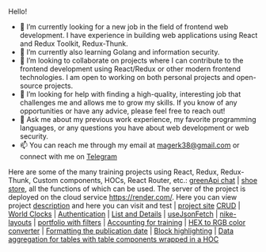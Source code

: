 Hello!

- 🔭  I’m currently looking for a new job in the field of frontend web development. I have experience in building web applications using React and Redux Toolkit, Redux-Thunk.
- 🌱 I’m currently also learning Golang and information security.
- 👯 I’m looking to collaborate on projects where I can contribute to the frontend development using React/Redux or other modern frontend technologies. I am open to working on both personal projects and open-source projects.
- 🤔 I’m looking for help with finding a high-quality, interesting job that challenges me and allows me to grow my skills. If you know of any opportunities or have any advice, please feel free to reach out!
- 💬 Ask me about my previous work experience, my favorite programming languages, or any questions you have about web development or web security.
- 📫 You can reach me through my email at magerk38@gmail.com or connect with me on [Telegram](https://t.me/yuiz7z)




Here are some of the many training projects using React, Redux, Redux-Thunk, Custom components, HOCs, React Router, etc.: 
[greenApi chat](https://github.com/Magerk3/green-api-chat) | 
[shoe store](https://github.com/Magerk3/ra16-diploma), all the functions of which can be used.  The server of the project is deployed on the cloud service https://render.com/. Here you can view project [description](https://github.com/Magerk3/ra16-diploma/blob/main/README.md) and here you can visit and test |
[project site](https://magerk3.github.io/ra16-diploma) 
[CRUD](https://github.com/Magerk3/crud) |
[World Clocks](https://github.com/Magerk3/watches) |
[Authentication](https://github.com/Magerk3/authentication-neto) |
[List and Details](https://github.com/Magerk3/use-effect-neto) |
[useJsonFetch](https://github.com/Magerk3/use-json-fetch-neto) |
[nike-layouts](https://github.com/Magerk3/nike-layouts) |
[portfolio with filters](https://github.com/Magerk3/portfolio-example) |
[Accounting for training](https://github.com/Magerk3/steps) |
[HEX to RGB color converter](https://github.com/Magerk3/hex2rgb) |
[Formatting the publication date](https://github.com/Magerk3/time-HOC) |
[Block highlighting](https://github.com/Magerk3/highlight-HOC) |
[Data aggregation for tables with table components wrapped in a HOC](https://github.com/Magerk3/aggregation)
